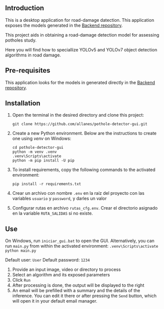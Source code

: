## Introduction

This is a desktop application for road-damage datection. This application
exposes the models generated in the [Backend repository](https://github.com/allanes/pothole-detector-backend).

This project aids in obtaining a road-damage detection model for assessing
potholes study.

Here you will find how to speciallize YOLOv5 and YOLOv7 object detection 
algorithms in road damage.


## Pre-requisites

This application looks for the models in generated directly in the [Backend repository](https://github.com/allanes/pothole-detector-backend).

## Installation

1. Open the terminal in the desired directory and clone this project:
   ```
   git clone https://github.com/allanes/pothole-detector-gui.git
   ```

2. Create a new Python environment. Below are the instructions to create one
using *venv* on Windows:
    ```   
    cd pothole-detector-gui
    python -m venv .venv
    .venv\Scripts\activate
    python -m pip install -U pip
    ``` 

3. To install requirements, copy the following commands to the activated 
environment:
    ```
    pip install -r requirements.txt    
    ```

4. Crear un archivo con nombre `.env` en la raíz del proyecto con las variables `usuario` y `password`, y darles un valor

5. Configurar rutas en archivo ``rutas_cfg.env``. Crear el directorio asignado en la variable `RUTA_SALIDAS` si no existe.

## Use
On Windows, run `iniciar_gui.bat` to open the GUI. Alternatively, you can run 
`main.py` from within the activated environment:
    ```
    .venv\Scripts\activate
    python main.py
    ```

Default user: `User`
Default password: `1234`

1. Provide an input image, video or directory to process
2. Select an algorithm and its exposed parameters
3. Click `Run`
4. After processing is done, the output will be displayed to the right
5. An email will be prefilled with a summary and the details of the inference.
You can edit it there or after pressing the `Send` button, which will open it
in your default email manager.
